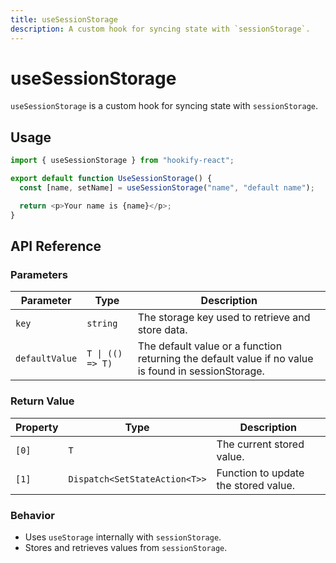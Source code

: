 ```yaml
---
title: useSessionStorage
description: A custom hook for syncing state with `sessionStorage`.
---
```


# useSessionStorage
`useSessionStorage` is a custom hook for syncing state with `sessionStorage`.

## Usage
```javascript
import { useSessionStorage } from "hookify-react";

export default function UseSessionStorage() {
  const [name, setName] = useSessionStorage("name", "default name");

  return <p>Your name is {name}</p>;
}
```

## API Reference

### Parameters

| Parameter      | Type                         | Description |
|--------------|----------------------------|-------------|
| `key`       | `string`                    | The storage key used to retrieve and store data. |
| `defaultValue` | `T \| (() => T)` | The default value or a function returning the default value if no value is found in sessionStorage. |

### Return Value

| Property | Type | Description |
|----------|------|-------------|
| `[0]`    | `T`  | The current stored value. |
| `[1]`    | `Dispatch<SetStateAction<T>>` | Function to update the stored value. |

### Behavior
- Uses `useStorage` internally with `sessionStorage`.
- Stores and retrieves values from `sessionStorage`.



